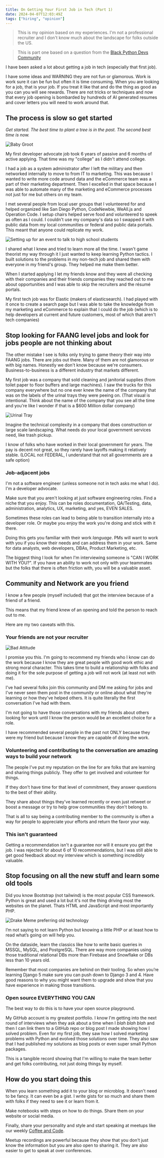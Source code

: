 ```yaml
---
title: On Getting Your First Job in Tech (Part 1)
date: 2024-04-07T12:03:49Z
tags: ["hiring", "opinion"]
---
```


> This is my opinion based on my experiences. I'm not a professional recruiter and I don't know much about the landscape for folks outside the US.

> This is part one based on a question from the [Black Python Devs Community](https://blackpythondevs.com)

I have been asked a lot about getting a job in tech (especially that first job).

I have some ideas and WARNING they are not fun or glamorous. Work is work sure it can be fun but often it is time consuming. When you are looking for a job, that is your job. If you treat it like that and do the thing as good as you can you will see rewards. There are not tricks or techniques and now that every job opening is bombarded by hundreds of AI generated resumes and cover letters you will need to work around that.

## The process is slow so get started

_Get started. The best time to plant a tree is in the past. The second best time is now._

![Baby Groot](https://media1.tenor.com/m/epsaEujRKyoAAAAC/dancing-tree.gif)

My first developer advocate job took 6 years of passive and 6 months of active applying. That time was my "college" as I didn't attend college.

I had a job as a system administrator after I left the military and then networked internally to move to from IT to marketing. This was because I wanted to write more code around data and the eCommerce team was a part of their marketing department. Then I excelled in that space because I was able to automate many of the marketing and eCommerce processes not just for me but others on my team.

 I met several people from local user groups that I volunteered for and helped organized like San Diego Python, CodeNewbie, WeAll.js and Operation Code. I setup chairs helped serve food and volunteered to speek as often as I could. I couldn't use my company's data so I swapped it with public data from my local communities or federal and public data portals. This meant that anyone could replicate my work.

![Setting up for an event to talk to high school students](https://kjaymiller.azureedge.net/media/jay_setup_for_an_event.jpeg)

I shared what I knew and tried to learn more all the time. I wasn't game theorist my way through it I just wanted to keep learning Python tactics. I built solutions to the problems in my non-tech job and shared them with everyone in my friend's group. They helped me make them better.

When I started applying I let my friends know and they were all checking with their companies and their friends companies they reached out to me about opportunities and I was able to skip the recruiters and the résumé portals.

My first tech job was for Elastic (makers of elasticsearch). I had played with it once to create a search page but I was able to take the knowledge from my marketing and eCommerce to explain that I could do the job (which is to help developers at current and future customers, most of which that aren't tech companies)

## Stop looking for FAANG level jobs and look for jobs people are not thinking about


The other mistake I see is folks only trying to game theory their way into FAANG jobs. There are jobs out there. Many of them are not glamorous or with big names. Honestly we don't know because we're consumers. Business-to-business is a different industry that markets different.

My first job was a company that sold cleaning and janitorial supplies (from toilet paper to floor buffers and large machines). I saw the trucks for this company everywhere but no one ever knew the name of the company that was on the labels of the urinal trays they were peeing on. (That visual is intentional. Think about the name of the company that you see all the time and you're like I wonder if that is a $600 Million dollar company)

![Urinal Tray](https://kjaymiller.azureedge.net/media/urinal_tray.jpg)

Imagine the technical complexity in a company that does construction or large scale landscaping. What needs do your local government services need, like trash pickup.

I know of folks who have worked in their local government for years. The pay is decent not great, so they rarely have layoffs making it relatively stable.  (LOCAL not FEDERAL, I understand that not all governments are a safe option)

### Job-adjacent jobs

I'm not a software engineer (unless someone not in tech asks me what I do). I'm a developer advocate.

Make sure that you aren't looking at just software engineering roles. Find a niche that you enjoy. This can be roles documentation, QA/Testing, data, administration, analytics, UX, marketing, and yes, EVEN SALES.

Sometimes these roles can lead to being able to transition internally into a developer role. Or maybe you enjoy the work you're doing and stick with it there.

Doing this gets you familiar with their work _language_. PMs will want to work with you if you know their needs and can address them in your work. Same for data analysts, web developers, DBAs, Product Marketing, etc.

The biggest thing I look for when I'm interviewing someone is "CAN I WORK WITH YOU?". If you have an ability to work not only with your teammates but the folks that there is often friction with, you will be a valuable asset.

## Community and Network are you friend

I know a few people (myself included) that got the interview because of a friend of a friend.

This means that my friend knew of an opening and told the person to reach out to me.

Here are my two caveats with this.

### Your friends are not your recruiter

![Bad Attitude](https://media1.tenor.com/m/I_mGLtW4U78AAAAC/coop-all-american.gif)

I promise you this. I'm going to recommend my friends who I know can do the work because I know they are great people with good work ethic and strong moral character. This takes time to build a relationship with folks and doing it for the sole purpose of getting a job will not work (at least not with me).

I've had several folks join this community and DM me asking for jobs and I've never seen them post in the community or online about what they're learning or how they've helped others. It is quite literally the first conversation I've had with them.

I'm not going to have those conversations with my friends about others looking for work until I know the person would be an excellent choice for a role.

I have recommended several people in the past not ONLY because they were my friend but because I know they are capable of doing the work.

### Volunteering and contributing to the conversation are amazing ways to build your network

The people I've put my reputation on the line for are folks that are learning and sharing things publicly. They offer to get involved and volunteer for things.

If they don't have time for that level of commitment, they answer questions to the best of their ability.

They share about things they've learned recently or even just retweet or boost a message or try to help grow communities they don't belong to.

That is all to say being a contributing member to the community is often a way for people to appreciate your efforts and return the favor your way.


### This isn't guaranteed

Getting a recommendation isn't a guarantee nor will it ensure you get the job. I was rejected for about 6 of 10 recommendations, but I was still able to get good feedback about my interview which is something incredibly valuable.

## Stop focusing on all the new stuff and learn some old tools

Did you know Bootstrap (not tailwind) is the most popular CSS framework. Python is great and used a lot but it's not the thing driving most the websites on the planet. Thats HTML and JavaScript and most importantly PHP.

![Drake Meme preferring old technology](https://kjaymiller.azureedge.net/media/drake_meme_popular_framwork.jpg)

I’m not saying to not learn Python but knowing a little PHP or at least how to read what’s going on will help you.

On the dataside, learn the classics like how to write basic queries in MSSQL, MySQL, and PostgreSQL. There are  way more companies using those traditional relational DBs more than Firebase and Snowflake or DBs less than 10 years old.

Remember that most companies are behind on their tooling. So when you’re learning Django 5 make sure you can push down to Django 3 and 4. Have good reasons to why you might want them to upgrade and show that you have experience in making those transitions.

### Open source EVERYTHING YOU CAN

The best way to do this is to have your open source playground.

My GitHub account is my greatest portfolio. I know I'm getting into the next round of interviews when they ask about a time when I _blah blah blah_ and then I can link them to a GitHub repo or blog post I made showing how I solved problem.  Even for my first job, they saw how I solved marketing problems with Python and evolved those solutions over time. They also saw that I had published my solutions as blog posts or even super small Python packages.

This is a tangible record showing that I'm willing to make the team better and get folks contributing, not just doing things by myself.

## How do you start doing this

When you learn something add it to your blog or microblog. It doesn't need to be fancy. It can even be a gist. I write gists for so much and share them with folks if they need to see it or learn from it.

Make notebooks with steps on how to do things. Share them on your website or social media.

Finally, share your personality and style and start speaking at meetups like our weekly [Coffee and Code](https://blackpythondevs.com/events/).

Meetup recordings are powerful because they show that you don't just know the information but you are also open to sharing it. They are also easier to get to speak at over conferences.
